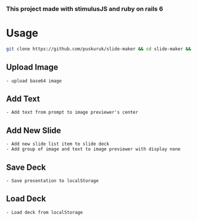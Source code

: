 ### **This project made with stimulusJS and ruby on rails 6**

# Usage

```bash
git clone https://github.com/puskuruk/slide-maker && cd slide-maker && bundle install &&  yarn install --check-files && code . && rails s
```

## Upload Image
    - upload base64 image
## Add Text
    - Add text from prompt to image previewer's center
## Add New Slide
    - Add new slide list item to slide deck
    - Add group of image and text to image previewer with display none
## Save Deck
    - Save presentation to localStorage

## Load Deck
    - Load deck from localStorage
